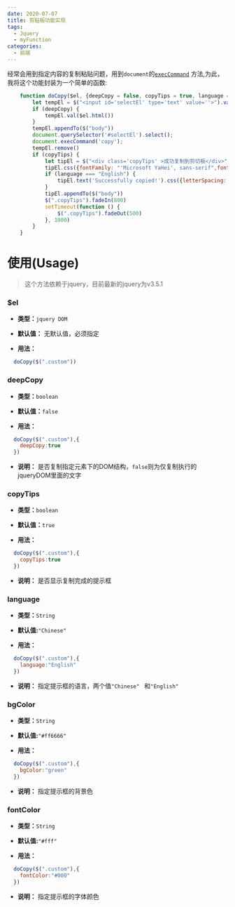 ```yaml
---
date: 2020-07-07
title: 剪贴板功能实现
tags:
  - Jquery
  - myFunction
categories:
  - 前端
---
```


经常会用到指定内容的复制粘贴问题，用到`document`的[`execCommand`](https://developer.mozilla.org/zh-CN/docs/Web/API/Document/execCommand)  方法,为此，我将这个功能封装为一个简单的函数:

```javascript
    function doCopy($el, {deepCopy = false, copyTips = true, language = "Chinese", bgColor = "#ff6666", fontColor = "#fff"} = {}) {
        let tempEl = $("<input id='selectEl' type='text' value=''>").val($el.text())
        if (deepCopy) {
            tempEl.val($el.html())
        }
        tempEl.appendTo($("body"))
        document.querySelector('#selectEl').select();
        document.execCommand('copy');
        tempEl.remove()
        if (copyTips) {
            let tipEl = $("<div class='copyTips' >成功复制到剪切板</div>")
            tipEl.css({fontFamily: "'Microsoft YaHei', sans-serif",fontSize: "1.2rem",position: "fixed",top: "1rem",textAlign: "center", left: "50%",fontWeight: "bolder", borderRadius: ".5rem",marginLeft: "-8rem",width: "16rem",height: "3rem", lineHeight:"3rem", background: bgColor,boxShadow: "0 6px 10px -8px #000",color: fontColor, letterSpacing: "4px",boxSizing: "border-box",padding: "0 10px 0 10px", display: "none"})
            if (language === "English") {
                tipEl.text('Successfully copied!').css({letterSpacing: "0"})
            }
            tipEl.appendTo($("body"))
            $(".copyTips").fadeIn(800)
            setTimeout(function () {
                $(".copyTips").fadeOut(500)
            }, 1000)
        }
    }
```

# 使用(Usage)

> 这个方法依赖于jquery，目前最新的jquery为v3.5.1



### $el

- **类型：**`jquery DOM`

- **默认值：** 无默认值，必须指定

- **用法：**

```javascript
  doCopy($(".custom"))
```

### deepCopy

- **类型：**`boolean`

- **默认值：**`false`

- **用法：**

```javascript
  doCopy($(".custom"),{
  	deepCopy:true
  })
```

- **说明：**  是否复制指定元素下的DOM结构，`false`则为仅复制执行的jqueryDOM里面的文字

### copyTips

- **类型：**`boolean`

- **默认值：**`true`

- **用法：**

```javascript
  doCopy($(".custom"),{
  	copyTips:true
  })
```

- **说明：** 是否显示复制完成的提示框

### language

- **类型：**`String`

- **默认值:**`"Chinese"`

- **用法：**

```javascript
  doCopy($(".custom"),{
  	language:"English"
  })
```

- **说明：** 指定提示框的语言，两个值`"Chinese" ` 和`"English"`

### bgColor

- **类型：**`String`

- **默认值:**`"#ff6666"`

- **用法：**

```javascript
  doCopy($(".custom"),{
  	bgColor:"green"
  })
```

- **说明：** 指定提示框的背景色

### fontColor

- **类型：**`String`

- **默认值:**`"#fff"`

- **用法：**

```javascript
  doCopy($(".custom"),{
  	fontColor:"#000"
  })
```

- **说明：** 指定提示框的字体颜色




